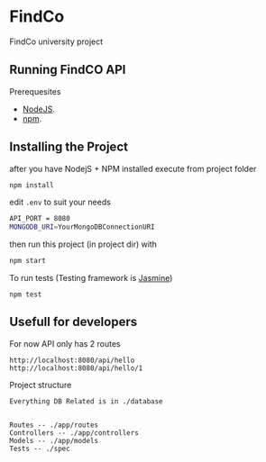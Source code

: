 # FindCo
FindCo university project

## Running FindCO API

Prerequesites
- [NodeJS](https://nodejs.org/en/).
- [npm](https://docs.npmjs.com/downloading-and-installing-node-js-and-npm).


## Installing the Project

after you have NodejS + NPM installed execute from project folder
```bash
npm install
```


edit ``.env`` to suit your needs
```bash
API_PORT = 8080
MONGODB_URI=YourMongoDBConnectionURI
```


then run this project (in project dir) with
```bash
npm start
```

To run tests (Testing framework is [Jasmine](https://www.npmjs.com/package/jasmine-node))
```
npm test
```
## Usefull for developers

For now API only has 2 routes
```
http://localhost:8080/api/hello
http://localhost:8080/api/hello/1
```

Project structure
```
Everything DB Related is in ./database


Routes -- ./app/routes
Controllers -- ./app/controllers
Models -- ./app/models
Tests -- ./spec

